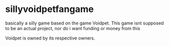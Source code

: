# sillyvoidpetfangame
basically a silly game based on the game Voidpet.
This game isnt supposed to be an actual project, nor do i want funding or money from this

Voidpet is owned by its respective owners.
